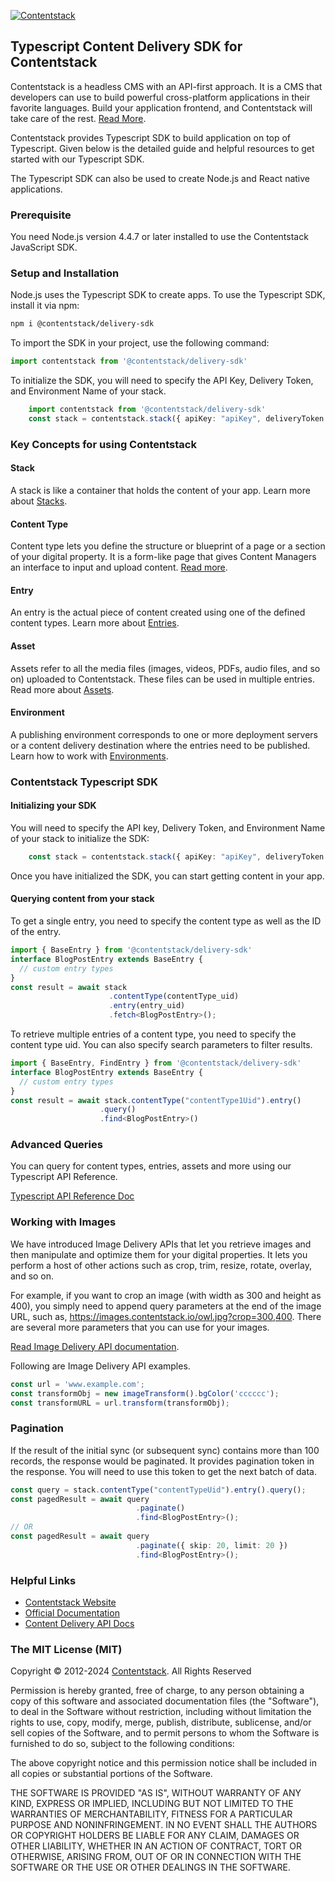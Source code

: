 [![Contentstack](https://www.contentstack.com/docs/static/images/contentstack.png)](https://www.contentstack.com/)
## Typescript Content Delivery SDK for Contentstack

Contentstack is a headless CMS with an API-first approach. It is a CMS that developers can use to build powerful cross-platform applications in their favorite languages. Build your application frontend, and Contentstack will take care of the rest. [Read More](https://www.contentstack.com/).

Contentstack provides Typescript SDK to build application on top of Typescript. Given below is the detailed guide and helpful resources to get started with our Typescript SDK.

The Typescript SDK can also be used to create Node.js and React native applications.

### Prerequisite

You need Node.js version 4.4.7 or later installed to use the Contentstack JavaScript SDK.

### Setup and Installation

Node.js uses the Typescript SDK to create apps. To use the Typescript SDK, install it via npm:

```bash
npm i @contentstack/delivery-sdk
```

To import the SDK in your project, use the following command:

```typescript
import contentstack from '@contentstack/delivery-sdk'
```

To initialize the SDK, you will need to specify the API Key, Delivery Token, and Environment Name of your stack.

```typescript
    import contentstack from '@contentstack/delivery-sdk'
    const stack = contentstack.stack({ apiKey: "apiKey", deliveryToken: "deliveryToken", environment: "environment" });
```

### Key Concepts for using Contentstack

#### Stack

A stack is like a container that holds the content of your app. Learn more about [Stacks](https://www.contentstack.com/docs/guide/stack).

#### Content Type

Content type lets you define the structure or blueprint of a page or a section of your digital property. It is a form-like page that gives Content Managers an interface to input and upload content. [Read more](https://www.contentstack.com/docs/guide/content-types).

#### Entry

An entry is the actual piece of content created using one of the defined content types. Learn more about [Entries](https://www.contentstack.com/docs/guide/content-management#working-with-entries).

#### Asset

Assets refer to all the media files (images, videos, PDFs, audio files, and so on) uploaded to Contentstack. These files can be used in multiple entries. Read more about [Assets](https://www.contentstack.com/docs/guide/content-management#working-with-assets).

#### Environment

A publishing environment corresponds to one or more deployment servers or a content delivery destination where the entries need to be published. Learn how to work with [Environments](https://www.contentstack.com/docs/guide/environments).

### Contentstack Typescript SDK

#### Initializing your SDK

You will need to specify the API key, Delivery Token, and Environment Name of your stack to initialize the SDK:

```typescript
    const stack = contentstack.stack({ apiKey: "apiKey", deliveryToken: "deliveryToken", environment: "environment" });
```

Once you have initialized the SDK, you can start getting content in your app.

#### Querying content from your stack

To get a single entry, you need to specify the content type as well as the ID of the entry.

```typescript
import { BaseEntry } from '@contentstack/delivery-sdk'
interface BlogPostEntry extends BaseEntry {
  // custom entry types
}
const result = await stack
                      .contentType(contentType_uid)
                      .entry(entry_uid)
                      .fetch<BlogPostEntry>();
```

To retrieve multiple entries of a content type, you need to specify the content type uid. You can also specify search parameters to filter results.

```typescript
import { BaseEntry, FindEntry } from '@contentstack/delivery-sdk'
interface BlogPostEntry extends BaseEntry {
  // custom entry types
}
const result = await stack.contentType("contentType1Uid").entry()
                    .query()
                    .find<BlogPostEntry>()
```

### Advanced Queries

You can query for content types, entries, assets and more using our Typescript API Reference.

[Typescript API Reference Doc](https://www.contentstack.com/docs/developers/sdks/content-delivery-sdk/typescript/reference#contentstack)

### Working with Images

We have introduced Image Delivery APIs that let you retrieve images and then manipulate and optimize them for your digital properties. It lets you perform a host of other actions such as crop, trim, resize, rotate, overlay, and so on. 

For example, if you want to crop an image (with width as 300 and height as 400), you simply need to append query parameters at the end of the image URL, such as,  https://images.contentstack.io/owl.jpg?crop=300,400. There are several more parameters that you can use for your images.

[Read Image Delivery API documentation](https://www.contentstack.com/docs/developers/apis/image-delivery-api/).

Following are Image Delivery API examples.

```typescript
const url = 'www.example.com';
const transformObj = new imageTransform().bgColor('cccccc');
const transformURL = url.transform(transformObj);
```


### Pagination

If the result of the initial sync (or subsequent sync) contains more than 100 records, the response would be paginated. It provides pagination token in the response. You will need to use this token to get the next batch of data.

```typescript
const query = stack.contentType("contentTypeUid").entry().query();
const pagedResult = await query
                            .paginate()
                            .find<BlogPostEntry>(); 
// OR
const pagedResult = await query
                            .paginate({ skip: 20, limit: 20 })
                            .find<BlogPostEntry>();

```

### Helpful Links

- [Contentstack Website](https://www.contentstack.com)
- [Official Documentation](https://contentstack.com/docs)
- [Content Delivery API Docs](https://contentstack.com/docs/apis/content-delivery-api/)

### The MIT License (MIT)

Copyright © 2012-2024 [Contentstack](https://www.contentstack.com). All Rights Reserved

Permission is hereby granted, free of charge, to any person obtaining a copy of this software and associated documentation files (the "Software"), to deal in the Software without restriction, including without limitation the rights to use, copy, modify, merge, publish, distribute, sublicense, and/or sell copies of the Software, and to permit persons to whom the Software is furnished to do so, subject to the following conditions:

The above copyright notice and this permission notice shall be included in all copies or substantial portions of the Software.

THE SOFTWARE IS PROVIDED "AS IS", WITHOUT WARRANTY OF ANY KIND, EXPRESS OR IMPLIED, INCLUDING BUT NOT LIMITED TO THE WARRANTIES OF MERCHANTABILITY, FITNESS FOR A PARTICULAR PURPOSE AND NONINFRINGEMENT. IN NO EVENT SHALL THE AUTHORS OR COPYRIGHT HOLDERS BE LIABLE FOR ANY CLAIM, DAMAGES OR OTHER LIABILITY, WHETHER IN AN ACTION OF CONTRACT, TORT OR OTHERWISE, ARISING FROM, OUT OF OR IN CONNECTION WITH THE SOFTWARE OR THE USE OR OTHER DEALINGS IN THE SOFTWARE.
